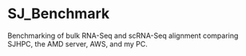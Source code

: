 # SJ_Benchmark
Benchmarking of bulk RNA-Seq and scRNA-Seq alignment comparing SJHPC, the AMD server, AWS, and my PC.
